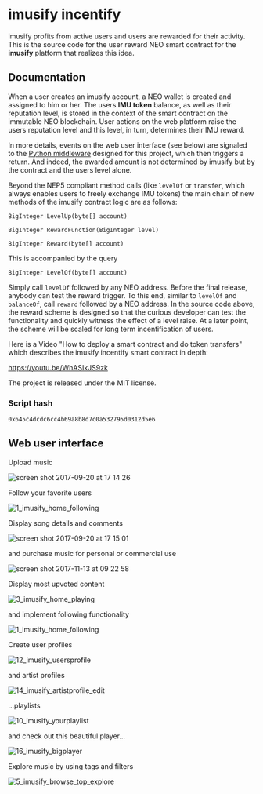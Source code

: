 
# imusify incentify

imusify profits from active users and users are rewarded for their activity. This is the source code for the user reward NEO smart contract for the **imusify** platform that realizes this idea.

## Documentation

When a user creates an imusify account, a NEO wallet is created and assigned to him or her. The users **IMU token** balance, as well as their reputation level, is stored in the context of the smart contract on the immutable NEO blockchain. User actions on the web platform raise the users reputation level and this level, in turn, determines their IMU reward. 

In more details, events on the web user interface (see below) are signaled to the [Python middleware](https://github.com/imusify/blockchain-middleware) designed for this project, which then triggers a return. And indeed, the awarded amount is not determined by imusify but by the contract and the users level alone. 

Beyond the NEP5 compliant method calls (like `levelOf` or `transfer`, which always enables users to freely exchange IMU tokens) the main chain of new methods of the imusify contract logic are as follows:

`BigInteger LevelUp(byte[] account)`

`BigInteger RewardFunction(BigInteger level)`

`BigInteger Reward(byte[] account)`

This is accompanied by the query

`BigInteger LevelOf(byte[] account)`

Simply call `levelOf` followed by any NEO address. Before the final release, anybody can test the reward trigger. To this end, similar to `levelOf` and `balanceOf`, call `reward` followed by a NEO address. In the source code above, the reward scheme is designed so that the curious developer can test the functionality and quickly witness the effect of a level raise.  At a later point, the scheme will be scaled for long term incentification of users.

Here is a Video "How to deploy a smart contract and do token transfers" which describes the imusify incentify smart contract in depth:

https://youtu.be/WhASIkJS9zk

The project is released under the MIT license.

### Script hash

`0x645c4dcdc6cc4b69a8b8d7c0a532795d0312d5e6`

## Web user interface

Upload music

![screen shot 2017-09-20 at 17 14 26](https://user-images.githubusercontent.com/28622235/30651921-4f77f382-9e27-11e7-8429-e0b422ae87e8.png)


Follow your favorite users

![1_imusify_home_following](https://user-images.githubusercontent.com/28622235/32715978-8db4cb96-c854-11e7-8560-270a0899f2b6.jpg)


Display song details and comments

![screen shot 2017-09-20 at 17 15 01](https://user-images.githubusercontent.com/28622235/30651920-4f74f3b2-9e27-11e7-8a85-c0e030ec82aa.png)


and purchase music for personal or commercial use

![screen shot 2017-11-13 at 09 22 58](https://user-images.githubusercontent.com/28622235/32715889-49f7a20c-c854-11e7-962e-8a5a405efd30.png)


Display most upvoted content

![3_imusify_home_playing](https://user-images.githubusercontent.com/28622235/30651574-6c8e1e84-9e26-11e7-8950-031e9a1b9fae.jpg)


and implement following functionality

![1_imusify_home_following](https://user-images.githubusercontent.com/28622235/30651606-82fe1494-9e26-11e7-90ff-a6f3e15824c0.jpg)


Create user profiles

![12_imusify_usersprofile](https://user-images.githubusercontent.com/28622235/30651598-7e55011e-9e26-11e7-9932-87aedc8e7099.jpg)


and artist profiles

![14_imusify_artistprofile_edit](https://user-images.githubusercontent.com/28622235/30651597-7dbba5e6-9e26-11e7-8025-7be154c0e6c5.jpg)


...playlists

![10_imusify_yourplaylist](https://user-images.githubusercontent.com/28622235/30651584-736ce3c0-9e26-11e7-8e3a-6221e10c60eb.jpg)


and check out this beautiful player...

![16_imusify_bigplayer](https://user-images.githubusercontent.com/28622235/30651618-8d1af690-9e26-11e7-8872-9b331b1f9f20.jpg)


Explore music by using tags and filters

![5_imusify_browse_top_explore](https://user-images.githubusercontent.com/28622235/32716000-9c12607c-c854-11e7-8fb0-37c50903aac8.jpg)
